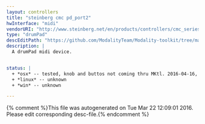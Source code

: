 ```yaml
---
layout: controllers
title: "steinberg cmc pd_port2"
hwInterface: "midi"
vendorURI: "http://www.steinberg.net/en/products/controllers/cmc_series/models/cmc_pd.html"
type: "drumPad"
descEditPath: "https://github.com/ModalityTeam/Modality-toolkit/tree/master/Modality/MKtlDescriptions//steinberg_cmc_pd/steinberg-cmc-pd_port2.desc.scd"
description: |
  A drumPad midi device.


status: |
  + *osx* -- tested, knob and buttos not coming thru MKtl. 2016-04-16, adc
  + *linux* -- unknown
  + *win* -- unknown

---
```

{% comment %}This file was autogenerated on Tue Mar 22 12:09:01 2016. Please edit corresponding desc-file.{% endcomment %}
